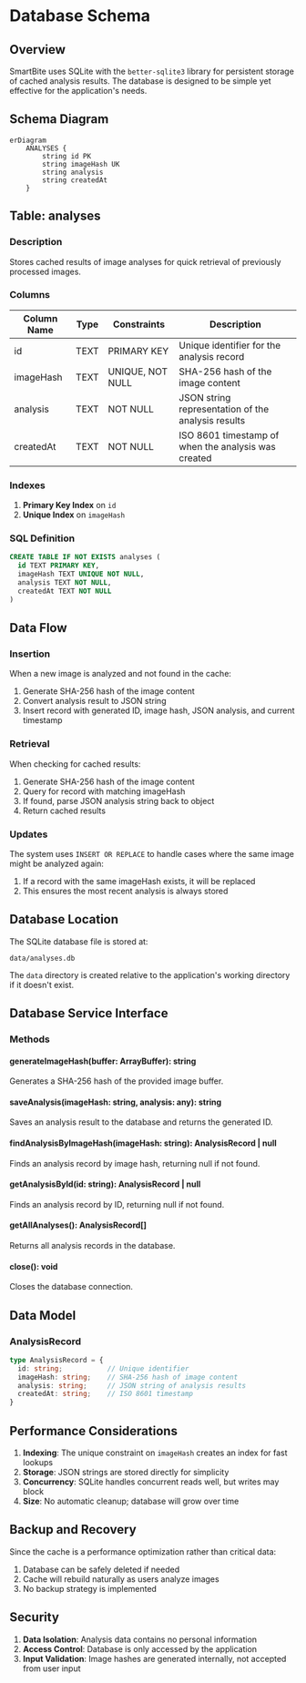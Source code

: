 # Database Schema

## Overview

SmartBite uses SQLite with the `better-sqlite3` library for persistent storage of cached analysis results. The database is designed to be simple yet effective for the application's needs.

## Schema Diagram

```mermaid
erDiagram
    ANALYSES {
        string id PK
        string imageHash UK
        string analysis
        string createdAt
    }
```

## Table: analyses

### Description
Stores cached results of image analyses for quick retrieval of previously processed images.

### Columns

| Column Name | Type | Constraints | Description |
|-------------|------|-------------|-------------|
| id | TEXT | PRIMARY KEY | Unique identifier for the analysis record |
| imageHash | TEXT | UNIQUE, NOT NULL | SHA-256 hash of the image content |
| analysis | TEXT | NOT NULL | JSON string representation of the analysis results |
| createdAt | TEXT | NOT NULL | ISO 8601 timestamp of when the analysis was created |

### Indexes

1. **Primary Key Index** on `id`
2. **Unique Index** on `imageHash`

### SQL Definition

```sql
CREATE TABLE IF NOT EXISTS analyses (
  id TEXT PRIMARY KEY,
  imageHash TEXT UNIQUE NOT NULL,
  analysis TEXT NOT NULL,
  createdAt TEXT NOT NULL
)
```

## Data Flow

### Insertion
When a new image is analyzed and not found in the cache:
1. Generate SHA-256 hash of the image content
2. Convert analysis result to JSON string
3. Insert record with generated ID, image hash, JSON analysis, and current timestamp

### Retrieval
When checking for cached results:
1. Generate SHA-256 hash of the image content
2. Query for record with matching imageHash
3. If found, parse JSON analysis string back to object
4. Return cached results

### Updates
The system uses `INSERT OR REPLACE` to handle cases where the same image might be analyzed again:
1. If a record with the same imageHash exists, it will be replaced
2. This ensures the most recent analysis is always stored

## Database Location

The SQLite database file is stored at:
```
data/analyses.db
```

The `data` directory is created relative to the application's working directory if it doesn't exist.

## Database Service Interface

### Methods

#### generateImageHash(buffer: ArrayBuffer): string
Generates a SHA-256 hash of the provided image buffer.

#### saveAnalysis(imageHash: string, analysis: any): string
Saves an analysis result to the database and returns the generated ID.

#### findAnalysisByImageHash(imageHash: string): AnalysisRecord | null
Finds an analysis record by image hash, returning null if not found.

#### getAnalysisById(id: string): AnalysisRecord | null
Finds an analysis record by ID, returning null if not found.

#### getAllAnalyses(): AnalysisRecord[]
Returns all analysis records in the database.

#### close(): void
Closes the database connection.

## Data Model

### AnalysisRecord
```typescript
type AnalysisRecord = {
  id: string;           // Unique identifier
  imageHash: string;    // SHA-256 hash of image content
  analysis: string;     // JSON string of analysis results
  createdAt: string;    // ISO 8601 timestamp
}
```

## Performance Considerations

1. **Indexing**: The unique constraint on `imageHash` creates an index for fast lookups
2. **Storage**: JSON strings are stored directly for simplicity
3. **Concurrency**: SQLite handles concurrent reads well, but writes may block
4. **Size**: No automatic cleanup; database will grow over time

## Backup and Recovery

Since the cache is a performance optimization rather than critical data:
1. Database can be safely deleted if needed
2. Cache will rebuild naturally as users analyze images
3. No backup strategy is implemented

## Security

1. **Data Isolation**: Analysis data contains no personal information
2. **Access Control**: Database is only accessed by the application
3. **Input Validation**: Image hashes are generated internally, not accepted from user input
